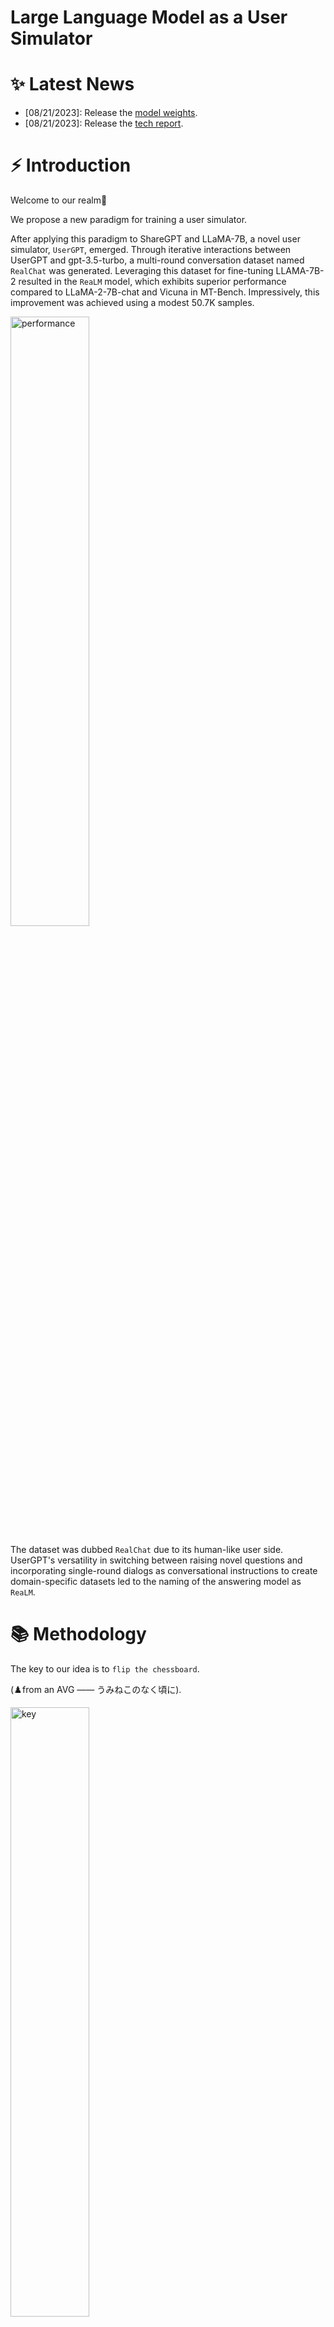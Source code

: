 # Large Language Model as a User Simulator

# ✨ Latest News
- [08/21/2023]: Release the [model weights](https://huggingface.co/FreedomIntelligence/Realm-7b/tree/main).
- [08/21/2023]: Release the [tech report](https://arxiv.org/abs/2308.11534v1).

# ⚡ Introduction
Welcome to our realm:hugs:

We propose a new paradigm for training a user simulator. 

After applying this paradigm to ShareGPT and LLaMA-7B, a novel user simulator, `UserGPT`, emerged. Through iterative interactions between UserGPT and gpt-3.5-turbo, a multi-round conversation dataset named `RealChat` was generated. Leveraging this dataset for fine-tuning LLAMA-7B-2 resulted in the `ReaLM` model, which exhibits superior performance compared to LLaMA-2-7B-chat and Vicuna in MT-Bench. Impressively, this improvement was achieved using a modest 50.7K samples.

<img src="https://github.com/FreedomIntelligence/ReaLM/assets/73695787/808bcc05-dcae-4fa4-a11e-2c5496ae79b3" alt="performance" width="50%" height="50%">

The dataset was dubbed `RealChat` due to its human-like user side. UserGPT's versatility in switching between raising novel questions and incorporating single-round dialogs as conversational instructions to create domain-specific datasets led to the naming of the answering model as `ReaLM`.

# 📚 Methodology
The key to our idea is to `flip the chessboard`.

(:chess_pawn:from an AVG —— うみねこのなく頃に).

<img src="https://github.com/FreedomIntelligence/ReaLM/assets/73695787/e034f4db-5248-437e-83dd-aa3a940add70" alt="key" width="50%" height="50%">


We just mask the questions of real users and accordingly, only calculate their loss for the purpose of modifying the learning objective.
In addition, we use a dyadic prompt template to instruct our backbone.

The main difference between us and other research is shown below.
![haha](https://github.com/FreedomIntelligence/ReaLM/assets/73695787/31baa406-e8c0-4fe4-854c-41f798ed8d52)

# 🚀 Training
```shell
bash scripts/SFT_ReaLM_7B.sh

bash scripts/SFT_UserGPT_7B.sh
```
# 🧐 Inferencing
(Coming soon.)

# 😀 Acknowledgement

We are aware that our works are inspired by the following works, including but not limited to

- llama: https://huggingface.co/meta-llama
- Self-instruct: https://github.com/yizhongw/self-instruct
  
Without these, nothing could happen in this repository.

# 💭 Citation
```
@misc{kong2023large,
      title={Large Language Model as a User Simulator}, 
      author={Chuyi Kong and Yaxin Fan and Xiang Wan and Feng Jiang and Benyou Wang},
      year={2023},
      eprint={2308.11534},
      archivePrefix={arXiv},
      primaryClass={cs.CL}
}
```
We are from the School of Data Science, the Chinese University of Hong Kong, Shenzhen (CUHKSZ), and the Shenzhen Research Institute of Big Data (SRIBD).
